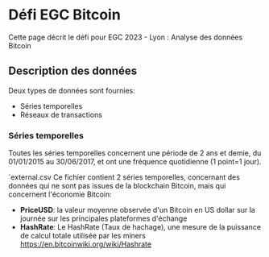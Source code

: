 # Défi EGC Bitcoin
Cette page décrit le défi pour EGC 2023 - Lyon : Analyse des données Bitcoin

## Description des données
Deux types de données sont fournies:
* Séries temporelles
* Réseaux de transactions

### Séries temporelles
Toutes les séries temporelles concernent une période de 2 ans et demie, du 01/01/2015 au 30/06/2017, et ont une fréquence quotidienne (1 point=1 jour).

`external.csv
Ce fichier contient 2 séries temporelles, concernant des données qui ne sont pas issues de la blockchain Bitcoin, mais qui concernent l'économie Bitcoin: 
* **PriceUSD**: la valeur moyenne observée d'un Bitcoin en US dollar sur la journée sur les principales plateformes d'échange
* **HashRate**: Le HashRate (Taux de hachage), une mesure de la puissance de calcul totale utilisée par les miners https://en.bitcoinwiki.org/wiki/Hashrate
